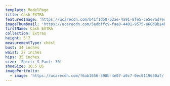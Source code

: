 ```yaml
---
template: ModelPage
title: Cash EXTRA
featuredImage: 'https://ucarecdn.com/b41f1d50-52ae-4a91-8fe5-ce5e7ad7ed66/'
imageThumbnail: 'https://ucarecdn.com/5edbffc9-fae0-4401-9575-a68d9b14bfba/'
firstName: Cash EXTRA
collection: Extras
height: 5'7
measurementType: chest
bust: 34 inches
waist: 27 inches
hips: 35 inches
size: 'Shirt: S Pant: 30'
shoeSize: 10.5 US
imagePortfolio:
  - image: 'https://ucarecdn.com/f6ab1656-398b-4e07-a0c7-0ec0119650af/'
---
```


